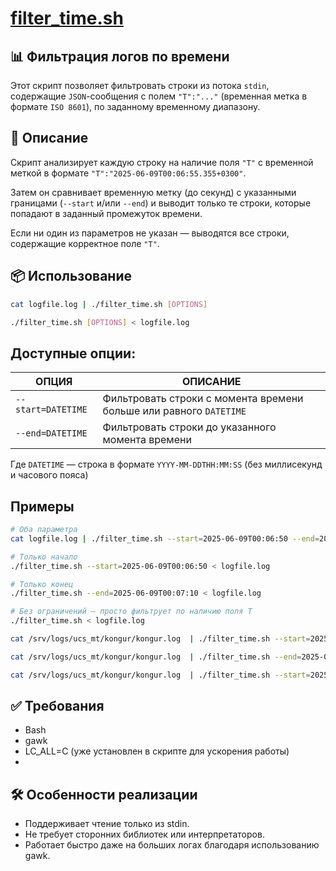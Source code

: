#  [filter_time.sh](https://github.com/fpawel/bash/blob/master/ucs/filter_time.sh)

## 📊 Фильтрация логов по времени

Этот скрипт позволяет фильтровать строки из потока `stdin`, содержащие `JSON`-сообщения с полем `"T":"..."` (временная метка в
формате `ISO 8601`), по заданному временному диапазону.

## 🧰 Описание

Скрипт анализирует каждую строку на наличие поля `"T"` с временной меткой в формате `"T":"2025-06-09T00:06:55.355+0300"`.

Затем он сравнивает временную метку (до секунд) с указанными границами (`--start` и/или `--end`) и выводит только те
строки, которые попадают в заданный промежуток времени.

Если ни один из параметров не указан — выводятся все строки, содержащие корректное поле `"T"`.

## 📦 Использование

```bash
cat logfile.log | ./filter_time.sh [OPTIONS]

./filter_time.sh [OPTIONS] < logfile.log
```

## Доступные опции:

| ОПЦИЯ              | ОПИСАНИЕ                                                           |
|--------------------|--------------------------------------------------------------------|
| `--start=DATETIME` | Фильтровать строки с момента времени больше или равного `DATETIME` |
| `--end=DATETIME`   | Фильтровать строки до указанного момента времени                   |

Где `DATETIME` — строка в формате `YYYY-MM-DDTHH:MM:SS` (без миллисекунд и часового пояса)

## Примеры

```bash
# Оба параметра
cat logfile.log | ./filter_time.sh --start=2025-06-09T00:06:50 --end=2025-06-09T00:07:10

# Только начало
./filter_time.sh --start=2025-06-09T00:06:50 < logfile.log

# Только конец
./filter_time.sh --end=2025-06-09T00:07:10 < logfile.log

# Без ограничений — просто фильтрует по наличию поля T
./filter_time.sh < logfile.log

cat /srv/logs/ucs_mt/kongur/kongur.log  | ./filter_time.sh --start=2025-06-10T13:03:00 --end=2025-06-10T13:05:00

cat /srv/logs/ucs_mt/kongur/kongur.log  | ./filter_time.sh --end=2025-06-10T13:05:00

cat /srv/logs/ucs_mt/kongur/kongur.log  | ./filter_time.sh --start=2025-06-10T13:03:00
```

## ✅ Требования
- Bash
- gawk
- LC_ALL=C (уже установлен в скрипте для ускорения работы)
- 
## 🛠️ Особенности реализации
- Поддерживает чтение только из stdin.
- Не требует сторонних библиотек или интерпретаторов.
- Работает быстро даже на больших логах благодаря использованию gawk.